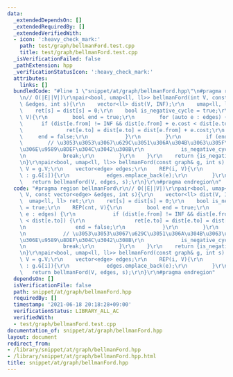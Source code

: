 ```yaml
---
data:
  _extendedDependsOn: []
  _extendedRequiredBy: []
  _extendedVerifiedWith:
  - icon: ':heavy_check_mark:'
    path: test/graph/bellmanFord.test.cpp
    title: test/graph/bellmanFord.test.cpp
  _isVerificationFailed: false
  _pathExtension: hpp
  _verificationStatusIcon: ':heavy_check_mark:'
  attributes:
    links: []
  bundledCode: "#line 1 \"snippet/at/graph/bellmanFord.hpp\"\n#pragma region bellmanFord\r\
    \n// O(|E||V|)\r\npair<bool, umap<ll, ll>> bellmanFord(int V, const vector<edge>\
    \ &edges, int s){\r\n    vector<ll> dist(V, INF);\r\n    umap<ll, ll> ret;\r\n\
    \    ret[s] = dist[s] = 0;\r\n    bool is_negative_cycle = true;\r\n    REP(cnt,\
    \ V){\r\n        bool end = true;\r\n        for (auto e : edges) {\r\n      \
    \      if (dist[e.from] != INF && dist[e.from] + e.cost < dist[e.to]) {\r\n  \
    \              ret[e.to] = dist[e.to] = dist[e.from] + e.cost;\r\n           \
    \     end = false;\r\n            }\r\n        }\r\n        if (end){\r\n    \
    \        // \u3053\u3053\u3067\u629C\u3051\u306A\u304B\u3063\u305F\u3089\u8CA0\
    \u306E\u9589\u8DEF\u304C\u3042\u308B\r\n            is_negative_cycle = false;\r\
    \n            break;\r\n        }\r\n    }\r\n    return {is_negative_cycle, ret};\r\
    \n}\r\npair<bool, umap<ll, ll>> bellmanFord(const graph& g, int s) {\r\n    int\
    \ V = g.V;\r\n    vector<edge> edges;\r\n    REP(i, V){\r\n        for(auto e\
    \ : g.G[i]){\r\n            edges.emplace_back(e);\r\n        }\r\n    }\r\n \
    \   return bellmanFord(V, edges, s);\r\n}\r\n#pragma endregion\n"
  code: "#pragma region bellmanFord\r\n// O(|E||V|)\r\npair<bool, umap<ll, ll>> bellmanFord(int\
    \ V, const vector<edge> &edges, int s){\r\n    vector<ll> dist(V, INF);\r\n  \
    \  umap<ll, ll> ret;\r\n    ret[s] = dist[s] = 0;\r\n    bool is_negative_cycle\
    \ = true;\r\n    REP(cnt, V){\r\n        bool end = true;\r\n        for (auto\
    \ e : edges) {\r\n            if (dist[e.from] != INF && dist[e.from] + e.cost\
    \ < dist[e.to]) {\r\n                ret[e.to] = dist[e.to] = dist[e.from] + e.cost;\r\
    \n                end = false;\r\n            }\r\n        }\r\n        if (end){\r\
    \n            // \u3053\u3053\u3067\u629C\u3051\u306A\u304B\u3063\u305F\u3089\u8CA0\
    \u306E\u9589\u8DEF\u304C\u3042\u308B\r\n            is_negative_cycle = false;\r\
    \n            break;\r\n        }\r\n    }\r\n    return {is_negative_cycle, ret};\r\
    \n}\r\npair<bool, umap<ll, ll>> bellmanFord(const graph& g, int s) {\r\n    int\
    \ V = g.V;\r\n    vector<edge> edges;\r\n    REP(i, V){\r\n        for(auto e\
    \ : g.G[i]){\r\n            edges.emplace_back(e);\r\n        }\r\n    }\r\n \
    \   return bellmanFord(V, edges, s);\r\n}\r\n#pragma endregion"
  dependsOn: []
  isVerificationFile: false
  path: snippet/at/graph/bellmanFord.hpp
  requiredBy: []
  timestamp: '2021-06-18 20:18:28+09:00'
  verificationStatus: LIBRARY_ALL_AC
  verifiedWith:
  - test/graph/bellmanFord.test.cpp
documentation_of: snippet/at/graph/bellmanFord.hpp
layout: document
redirect_from:
- /library/snippet/at/graph/bellmanFord.hpp
- /library/snippet/at/graph/bellmanFord.hpp.html
title: snippet/at/graph/bellmanFord.hpp
---
```


